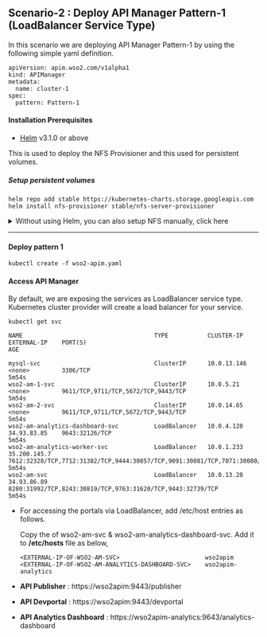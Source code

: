 ## Scenario-2 : Deploy API Manager Pattern-1 (LoadBalancer Service Type)

In this scenario we are deploying API Manager Pattern-1 by using the following simple yaml definition.

```
apiVersion: apim.wso2.com/v1alpha1
kind: APIManager
metadata:
  name: cluster-1
spec:
  pattern: Pattern-1
```

#### Installation Prerequisites

* [Helm](https://helm.sh/docs/intro/install/) v3.1.0 or above

This is used to deploy the NFS Provisioner and this used for persistent volumes.

##### Setup persistent volumes

```
helm repo add stable https://kubernetes-charts.storage.googleapis.com
helm install nfs-provisioner stable/nfs-server-provisioner
```

<details><summary> Without using Helm, you can also setup NFS manually, click here</summary>
<p>

**Prerequisites**
 * A pre-configured Network File System (NFS) to be used as the persistent volume for artifact sharing and persistence. In the NFS server instance, create a Linux system user account named wso2carbon with user id 802 and a system group named wso2 with group id 802. Add the wso2carbon user to the group wso2.

```
groupadd --system -g 802 wso2
useradd --system -g 802 -u 802 wso2carbon 
```
    
1.Setup a Network File System (NFS) to be used for persistent storage.

Create and export unique directories within the NFS server instance for each Kubernetes Persistent Volume resource defined in the <KUBERNETES_HOME>/artifacts/persistent-volumes/persistent-volume-for-external-nfs.yaml file.

2.Grant ownership to wso2carbon user and wso2 group, for each of the previously created directories. 

```
sudo chown -R wso2carbon:wso2 <directory_name>
```

3.Grant read-write-execute permissions to the wso2carbon user, for each of the previously created directories.

```
chmod -R 700 <directory_name>
```

4.Update the StorageClassName in the <KUBERNETES_HOME>/artifacts/persistent-volumes/storage-class.yaml file as you want.

Then, apply the following command to create a new Storage Class,

```
kubectl create -f <KUBERNETES_HOME>/artifacts/persistent-volumes/storage-class.yaml 
```

5.Update each Kubernetes Persistent Volume resource with the corresponding Namespace (NAME_SPACE), NFS server IP (NFS_SERVER_IP) and exported, NFS server directory path (NFS_LOCATION_PATH) in the <KUBERNETES_HOME>/artifacts/persistent-volumes/persistent-volume-for-external-nfs.yaml file.
      
Then, deploy the persistent volume resource as follows,

```
kubectl create -f <KUBERNETES_HOME>/artifacts/persistent-volumes/persistent-volume-for-external-nfs.yaml -n <USER-NAMESPACE>
```

6.Update PVC Configmap with the corresponding StorageClassName in the <KUBERNETES_HOME>/artifacts/operator-configs/pvc-config.yaml file.

<h3>Using Minikube Hostpath</h3>

Minikube runs a single-node Kubernetes cluster inside a Virtual Machine. Therefore the accessmode ReadWriteMany does not support it, and only ReadWriteOnce supports it. Therefore it is preferred to use other storage methods rather than mnikube hostpath. 

1. Log into Minikube Filesystem via the command,

```
    minikube ssh
```

2. Create unique directories within the Minikube filesystem for each Kubernetes Persistent Volume resource defined in the <KUBERNETES_HOME>/artifacts/persistent-volumes/pv-hostpath.yaml file.

3. Grant permission to mysql directory using the command,
```
    sudo chown 999:999 <mysq-direactory-path>
```
4. Then, deploy the persistent volumes as follows,
```
    kubectl create -f <KUBERNETES_HOME>/artifacts/persistent-volumes/pv-hostpath.yaml -n <USER-NAMESPACE>
```
That is all, Now run the flow in order from start.

</p>
</details>

-----

#### Deploy pattern 1

```
kubectl create -f wso2-apim.yaml
```

#### Access API Manager

By default, we are exposing the services as LoadBalancer service type. Kubernetes cluster provider will create a load balancer for your service.

```
kubectl get svc

NAME                                     TYPE           CLUSTER-IP    EXTERNAL-IP    PORT(S)                                                                                     AGE

mysql-svc                                ClusterIP      10.0.13.146   <none>         3306/TCP                                                                                    5m54s
wso2-am-1-svc                            ClusterIP      10.0.5.21     <none>         9611/TCP,9711/TCP,5672/TCP,9443/TCP                                                         5m54s
wso2-am-2-svc                            ClusterIP      10.0.14.65    <none>         9611/TCP,9711/TCP,5672/TCP,9443/TCP                                                         5m54s
wso2-am-analytics-dashboard-svc          LoadBalancer   10.0.4.120    34.93.83.85    9643:32126/TCP                                                                              5m54s
wso2-am-analytics-worker-svc             LoadBalancer   10.0.1.233    35.200.145.7   7612:32328/TCP,7712:31382/TCP,9444:30857/TCP,9091:30081/TCP,7071:30080/TCP,7444:32321/TCP   5m54s
wso2-am-svc                              LoadBalancer   10.0.13.20    34.93.86.89    8280:31992/TCP,8243:30819/TCP,9763:31620/TCP,9443:32739/TCP                                 5m54s            
```

- For accessing the portals via LoadBalancer, add /etc/host entries as follows.
 
   Copy the <EXTERNAL-IP> of wso2-am-svc & wso2-am-analytics-dashboard-svc.
   Add it to **/etc/hosts** file as below,
    
    ```
    <EXTERNAL-IP-OF-WSO2-AM-SVC>                        wso2apim
    <EXTERNAL-IP-OF-WSO2-AM-ANALYTICS-DASHBOARD-SVC>    wso2apim-analytics 
    ```

- **API Publisher**             : https://wso2apim:9443/publisher 
- **API Devportal**             : https://wso2apim:9443/devportal 
- **API Analytics Dashboard**   : https://wso2apim-analytics:9643/analytics-dashboard 


